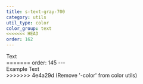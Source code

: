```yaml
---
title: s-text-gray-700
category: utils
util_type: color
color_group: text
<<<<<<< HEAD
order: 162
---
```

<div class="s-text-gray-700">Text</div>
=======
order: 145
---
<div class="s-text-gray-700">Example Text</div>
>>>>>>> 4e4a29d (Remove '-color' from  color utils)

